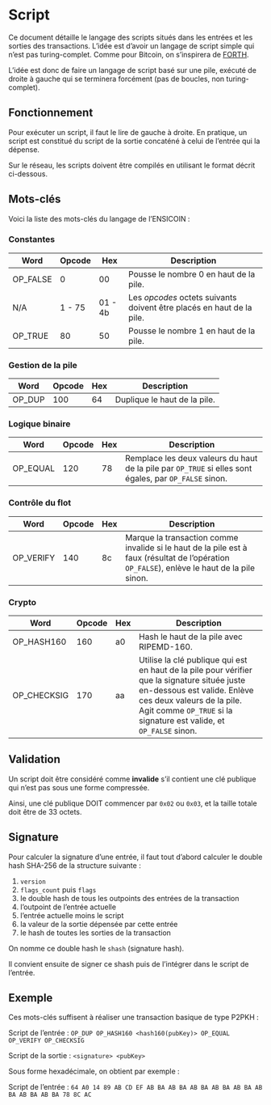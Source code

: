 # Script

Ce document détaille le langage des scripts situés dans les entrées et les sorties des transactions. L’idée est d’avoir un langage de script simple qui n’est pas turing-complet. Comme pour Bitcoin, on s’inspirera de [FORTH](https://www.forth.com/forth/).

L’idée est donc de faire un langage de script basé sur une pile, exécuté de droite à gauche qui se terminera forcément (pas de boucles, non turing-complet).

## Fonctionnement

Pour exécuter un script, il faut le lire de gauche à droite. En pratique, un script est constitué du script de la sortie concaténé à celui de l’entrée qui la dépense.

Sur le réseau, les scripts doivent être compilés en utilisant le format décrit ci-dessous.

## Mots-clés

Voici la liste des mots-clés du langage de l’ENSICOIN :

### Constantes

| Word     | Opcode | Hex     | Description                                                           |
| -------- | ------ | ------- | --------------------------------------------------------------------- |
| OP_FALSE | 0      | 00      | Pousse le nombre 0 en haut de la pile.                                |
| N/A      | 1 - 75 | 01 - 4b | Les _opcodes_ octets suivants doivent être placés en haut de la pile. |
| OP_TRUE  | 80     | 50      | Pousse le nombre 1 en haut de la pile.                                |

### Gestion de la pile

| Word   | Opcode | Hex | Description                  |
| ------ | ------ | --- | ---------------------------- |
| OP_DUP | 100    | 64  | Duplique le haut de la pile. |

### Logique binaire

| Word     | Opcode | Hex | Description                                                                                            |
| -------- | ------ | --- | ------------------------------------------------------------------------------------------------------ |
| OP_EQUAL | 120    | 78  | Remplace les deux valeurs du haut de la pile par `OP_TRUE` si elles sont égales, par `OP_FALSE` sinon. |

### Contrôle du flot

| Word      | Opcode | Hex | Description                                                                                                          |
| --------- | ------ | --- | -------------------------------------------------------------------------------------------------------------------- |
| OP_VERIFY | 140    | 8c  | Marque la transaction comme invalide si le haut de la pile est à faux (résultat de l’opération `OP_FALSE`), enlève le haut de la pile sinon. |

### Crypto

| Word        | Opcode | Hex | Description                                                                                                                                                                                                                           |
| ----------- | ------ | --- | ------------------------------------------------------------------------------------------------------------------------------------------------------------------------------------------------------------------------------------- |
| OP_HASH160  | 160    | a0  | Hash le haut de la pile avec RIPEMD-160.                                                                                                                                                                                              |
| OP_CHECKSIG | 170    | aa  | Utilise la clé publique qui est en haut de la pile pour vérifier que la signature située juste en-dessous est valide. Enlève ces deux valeurs de la pile. Agit comme `OP_TRUE` si la signature est valide, et `OP_FALSE` sinon. |

## Validation

Un script doit être considéré comme **invalide** s’il contient une clé publique qui n’est pas sous une forme compressée.

Ainsi, une clé publique DOIT commencer par `0x02` ou `0x03`, et la taille totale doit être de 33 octets.

## Signature

Pour calculer la signature d’une entrée, il faut tout d’abord calculer le double hash SHA-256 de la structure suivante :

1. `version`
2. `flags_count` puis `flags`
3. le double hash de tous les outpoints des entrées de la transaction
4. l’outpoint de l’entrée actuelle
5. l’entrée actuelle moins le script
6. la valeur de la sortie dépensée par cette entrée
7. le hash de toutes les sorties de la transaction

On nomme ce double hash le `shash` (signature hash).

Il convient ensuite de signer ce shash puis de l’intégrer dans le script de l’entrée.

## Exemple

Ces mots-clés suffisent à réaliser une transaction basique de type P2PKH :

Script de l’entrée : `OP_DUP OP_HASH160 <hash160(pubKey)> OP_EQUAL OP_VERIFY OP_CHECKSIG`

Script de la sortie : `<signature> <pubKey>`

Sous forme hexadécimale, on obtient par exemple :

Script de l’entrée : `64 A0 14 89 AB CD EF AB BA AB BA AB BA AB BA AB BA AB BA AB BA AB BA 78 8C AC`
